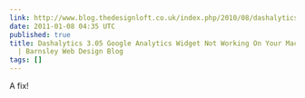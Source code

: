 ```yaml
---
link: http://www.blog.thedesignloft.co.uk/index.php/2010/08/dashalytics-3-05-google-analytics-widget-not-working-on-your-mac-dashboard/
date: 2011-01-08 04:35 UTC
published: true
title: Dashalytics 3.05 Google Analytics Widget Not Working On Your Mac Dashboard?
  | Barnsley Web Design Blog
tags: []
---
```


A fix!
